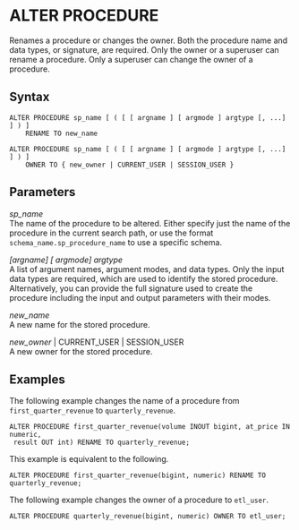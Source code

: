 # ALTER PROCEDURE<a name="r_ALTER_PROCEDURE"></a>

Renames a procedure or changes the owner\. Both the procedure name and data types, or signature, are required\. Only the owner or a superuser can rename a procedure\. Only a superuser can change the owner of a procedure\. 

## Syntax<a name="r_ALTER_PROCEDURE-synopsis"></a>

```
ALTER PROCEDURE sp_name [ ( [ [ argname ] [ argmode ] argtype [, ...] ] ) ]
    RENAME TO new_name
```

```
ALTER PROCEDURE sp_name [ ( [ [ argname ] [ argmode ] argtype [, ...] ] ) ]
    OWNER TO { new_owner | CURRENT_USER | SESSION_USER }
```

## Parameters<a name="r_ALTER_PROCEDURE-parameters"></a>

 *sp\_name*   
The name of the procedure to be altered\. Either specify just the name of the procedure in the current search path, or use the format `schema_name.sp_procedure_name` to use a specific schema\.

*\[argname\] \[ argmode\] argtype*   
A list of argument names, argument modes, and data types\. Only the input data types are required, which are used to identify the stored procedure\. Alternatively, you can provide the full signature used to create the procedure including the input and output parameters with their modes\.

 *new\_name*   
A new name for the stored procedure\. 

*new\_owner* \| CURRENT\_USER \| SESSION\_USER  
A new owner for the stored procedure\. 

## Examples<a name="r_ALTER_PROCEDURE-examples"></a>

The following example changes the name of a procedure from `first_quarter_revenue` to `quarterly_revenue`\.

```
ALTER PROCEDURE first_quarter_revenue(volume INOUT bigint, at_price IN numeric, 
 result OUT int) RENAME TO quarterly_revenue;
```

This example is equivalent to the following\.

```
ALTER PROCEDURE first_quarter_revenue(bigint, numeric) RENAME TO quarterly_revenue;
```

The following example changes the owner of a procedure to `etl_user`\.

```
ALTER PROCEDURE quarterly_revenue(bigint, numeric) OWNER TO etl_user;
```